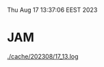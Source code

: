 Thu Aug 17 13:37:06 EEST 2023
# JAM
<a href='./cache/202308/17_13.log'>./cache/202308/17_13.log</a>
